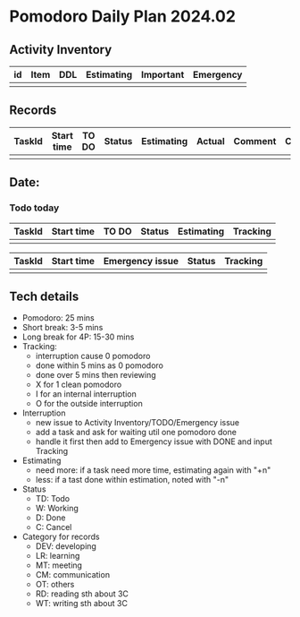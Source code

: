# Pomodoro Daily Plan 2024.02

## Activity Inventory

| id  | Item | DDL | Estimating | Important | Emergency |
| --- | ---- | --- | ---------- | --------- | --------- |
|     |      |     |            |           |           |

## Records 

| TaskId | Start time | TO DO | Status | Estimating | Actual | Comment | Category | Date |
| ------ | ---------- | ----- | ------ | ---------- | ------ | ------- | -------- | ---- |
|        |            |       |        |            |        |         |          |      |

## Date:

### Todo today

| TaskId | Start time | TO DO | Status | Estimating | Tracking |
| ------ | ---------- | ----- | ------ | ---------- | -------- |
|        |            |       |        |            |          |


| TaskId | Start time | Emergency issue | Status | Tracking |
| ------ | ---------- | --------------- | ------ | -------- |
|        |            |                 |        |          |

## Tech details

- Pomodoro: 25 mins
- Short break: 3-5 mins
- Long break for 4P: 15-30 mins
- Tracking:
  - interruption cause 0 pomodoro
  - done within 5 mins as 0 pomodoro
  - done over 5 mins then reviewing
  - X for 1 clean pomodoro
  - I for an internal interruption
  - O for the outside interruption
- Interruption
  - new issue to Activity Inventory/TODO/Emergency issue
  - add a task and ask for waiting util one pomodoro done
  - handle it first then add to Emergency issue with DONE and input Tracking
- Estimating
  - need more: if a task need more time, estimating again with "+n"
  - less: if a tast done within estimation, noted with "-n"
- Status
  - TD: Todo
  - W: Working
  - D: Done
  - C: Cancel
- Category for records
  - DEV: developing
  - LR: learning
  - MT: meeting
  - CM: communication
  - OT: others
  - RD: reading sth about 3C
  - WT: writing sth about 3C
